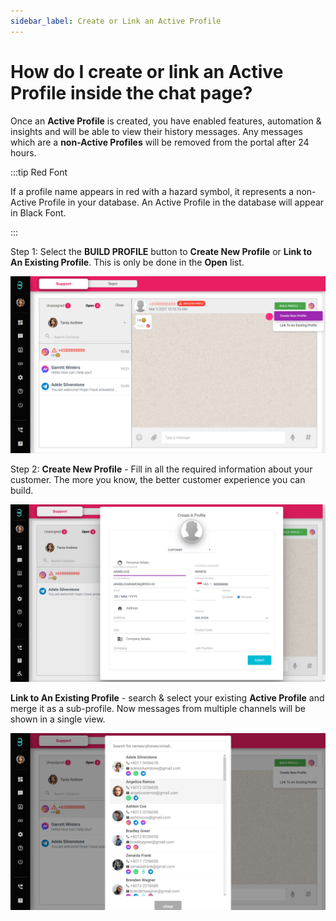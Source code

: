 ```yaml
---
sidebar_label: Create or Link an Active Profile
---
```

# How do I create or link an Active Profile inside the chat page?

Once an **Active Profile** is created, you have enabled features, automation & insights and will be able to view their history messages.
Any messages which are a **non-Active Profiles** will be removed from the portal after 24 hours. 

:::tip Red Font

If a profile name appears in red with a hazard symbol, it represents a non-Active Profile in your database. An Active Profile in the database will appear in Black Font.

:::

Step 1: Select the **BUILD PROFILE** button to **Create New Profile** or **Link to An Existing Profile**. This is only be done in the **Open** list. 

![image info](../../../static/img/q5/step1.png)

Step 2: **Create New Profile** - Fill in all the required information about your customer. The more you know, the better customer experience you can build.  

![image info](../../../static/img/q5/step2.png)

**Link to An Existing Profile** - search & select your existing **Active Profile** and merge it as a sub-profile. Now messages from multiple channels will be shown in a single view.  


![image info](../../../static/img/q5/step3.png)